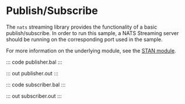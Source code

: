 # Publish/Subscribe

The `nats` streaming library provides the functionality of a basic publish/subscribe. In order to run this sample, a NATS Streaming server should be running on the corresponding port used in the sample.

For more information on the underlying module,  see the [STAN module](https://lib.ballerina.io/ballerinax/stan/latest).

::: code publisher.bal :::

::: out publisher.out :::

::: code subscriber.bal :::

::: out subscriber.out :::
